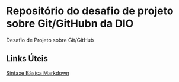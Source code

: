 # Repositório do desafio de projeto sobre Git/GitHubn da DIO
Desafio de Projeto sobre Git/GitHub

## Links Úteis
[Sintaxe Básica Markdown](https://www.markdownguide.org/basic-syntax/)


